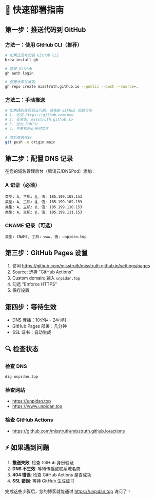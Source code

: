 # 🚀 快速部署指南

## 第一步：推送代码到 GitHub

### 方法一：使用 GitHub CLI（推荐）
```bash
# 如果还没有安装 GitHub CLI
brew install gh

# 登录 GitHub
gh auth login

# 创建仓库并推送
gh repo create misstruth.github.io --public --push --source=.
```

### 方法二：手动推送
```bash
# 如果遇到身份验证问题，请先在 GitHub 创建仓库
# 1. 访问 https://github.com/new
# 2. 仓库名: misstruth.github.io
# 3. 设为 Public
# 4. 不要初始化任何文件

# 然后推送代码
git push -u origin main
```

## 第二步：配置 DNS 记录

在您的域名管理后台（腾讯云/DNSPod）添加：

### A 记录（必须）
```
类型: A, 主机: @, 值: 185.199.108.153
类型: A, 主机: @, 值: 185.199.109.153  
类型: A, 主机: @, 值: 185.199.110.153
类型: A, 主机: @, 值: 185.199.111.153
```

### CNAME 记录（可选）
```
类型: CNAME, 主机: www, 值: unpidan.top
```

## 第三步：GitHub Pages 设置

1. 访问 https://github.com/misstruth/misstruth.github.io/settings/pages
2. Source: 选择 "GitHub Actions"
3. Custom domain: 输入 `unpidan.top`
4. 勾选 "Enforce HTTPS"
5. 保存设置

## 第四步：等待生效

- DNS 传播：10分钟 - 24小时
- GitHub Pages 部署：几分钟
- SSL 证书：自动生成

## 🔍 检查状态

### 检查 DNS
```bash
dig unpidan.top
```

### 检查网站
- https://unpidan.top
- https://www.unpidan.top

### 检查 GitHub Actions
- https://github.com/misstruth/misstruth.github.io/actions

## ⚡ 如果遇到问题

1. **推送失败**: 检查 GitHub 身份验证
2. **DNS 不生效**: 等待传播或联系域名商
3. **404 错误**: 检查 GitHub Actions 是否成功
4. **SSL 错误**: 等待 GitHub 生成证书

完成这些步骤后，您的博客就能通过 https://unpidan.top 访问了！
